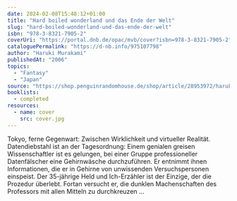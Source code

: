 ```yaml
---
date: 2024-02-08T15:48:12+01:00
title: "Hard boiled wonderland und das Ende der Welt"
slug: "hard-boiled-wonderland-und-das-ende-der-welt"
isbn: "978-3-8321-7905-2"
coverUri: "https://portal.dnb.de/opac/mvb/cover?isbn=978-3-8321-7905-2"
cataloguePermalink: "https://d-nb.info/975107798"
author: "Haruki Murakami"
publishedAt: "2006"
topics:
  - "Fantasy"
  - "Japan"
source: "https://shop.penguinrandomhouse.de/shop/article/28953972/haruki_murakami_hard_boiled_wonderland_und_das_ende_der_welt.html"
booklists:
  - completed
resources:
  - name: cover
    src: cover.jpg
---
```


Tokyo, ferne Gegenwart: Zwischen Wirklichkeit und virtueller Realität.
Datendiebstahl ist an der Tagesordnung: Einem genialen greisen Wissenschaftler
ist es gelungen, bei einer Gruppe professioneller Datenfälscher eine
Gehirnwäsche durchzuführen. Er entnimmt ihnen Informationen, die er in Gehirne
von unwissenden Versuchspersonen einspeist. Der 35-jährige Held und
Ich-Erzähler ist der Einzige, der die Prozedur überlebt. Fortan versucht er,
die dunklen Machenschaften des Professors mit allen Mitteln zu durchkreuzen ...